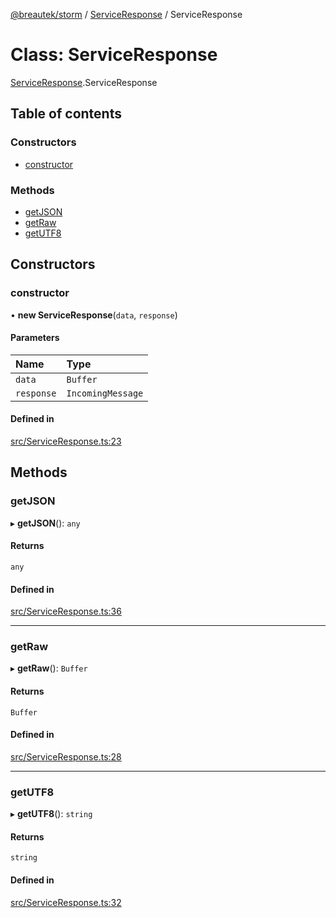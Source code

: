 [@breautek/storm](../README.md) / [ServiceResponse](../modules/ServiceResponse.md) / ServiceResponse

# Class: ServiceResponse

[ServiceResponse](../modules/ServiceResponse.md).ServiceResponse

## Table of contents

### Constructors

- [constructor](ServiceResponse.ServiceResponse-1.md#constructor)

### Methods

- [getJSON](ServiceResponse.ServiceResponse-1.md#getjson)
- [getRaw](ServiceResponse.ServiceResponse-1.md#getraw)
- [getUTF8](ServiceResponse.ServiceResponse-1.md#getutf8)

## Constructors

### constructor

• **new ServiceResponse**(`data`, `response`)

#### Parameters

| Name | Type |
| :------ | :------ |
| `data` | `Buffer` |
| `response` | `IncomingMessage` |

#### Defined in

[src/ServiceResponse.ts:23](https://github.com/breautek/storm/blob/57f151c/src/ServiceResponse.ts#L23)

## Methods

### getJSON

▸ **getJSON**(): `any`

#### Returns

`any`

#### Defined in

[src/ServiceResponse.ts:36](https://github.com/breautek/storm/blob/57f151c/src/ServiceResponse.ts#L36)

___

### getRaw

▸ **getRaw**(): `Buffer`

#### Returns

`Buffer`

#### Defined in

[src/ServiceResponse.ts:28](https://github.com/breautek/storm/blob/57f151c/src/ServiceResponse.ts#L28)

___

### getUTF8

▸ **getUTF8**(): `string`

#### Returns

`string`

#### Defined in

[src/ServiceResponse.ts:32](https://github.com/breautek/storm/blob/57f151c/src/ServiceResponse.ts#L32)
